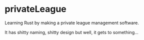 # privateLeague

Learning Rust by making a private league management software.

It has shitty naming, shitty design but well, it gets to something... 
